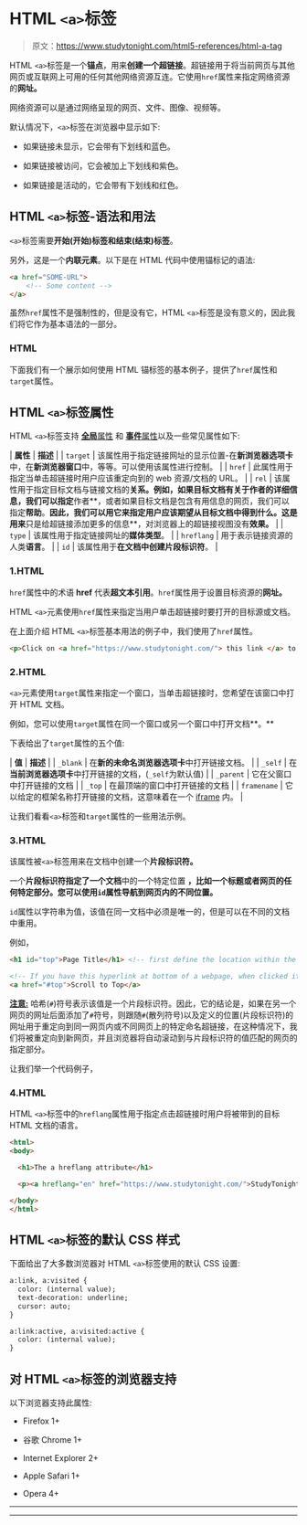 # HTML `<a>`标签

> 原文：<https://www.studytonight.com/html5-references/html-a-tag>

HTML `<a>`标签是一个**锚点**，用来**创建一个超链接**。超链接用于将当前网页与其他网页或互联网上可用的任何其他网络资源互连。它使用`href`属性来指定网络资源的**网址。**

网络资源可以是通过网络呈现的网页、文件、图像、视频等。

默认情况下，`<a>`标签在浏览器中显示如下:

*   如果链接未显示，它会带有下划线和蓝色。

*   如果链接被访问，它会被加上下划线和紫色。

*   如果链接是活动的，它会带有下划线和红色。

## HTML `<a>`标签-语法和用法

`<a>`标签需要**开始(开始)标签和结束(结束)标签**。

另外，这是一个**内联元素**。以下是在 HTML 代码中使用锚标记的语法:

```html
<a href="SOME-URL">
    <!-- Some content -->
</a>
```

虽然`href`属性不是强制性的，但是没有它，HTML `<a>`标签是没有意义的，因此我们将它作为基本语法的一部分。

### HTML 

下面我们有一个展示如何使用 HTML 锚标签的基本例子，提供了`href`属性和`target`属性。

## HTML `<a>`标签属性

HTML `<a>`标签支持 [**全局**属性](https://www.studytonight.com/html5-references/html-global-attributes) 和 [**事件**属性](https://www.studytonight.com/html5-references/html-event-attributes)以及一些常见属性如下:

| **属性** | **描述** |
| `target` | 该属性用于指定链接网址的显示位置-在**新浏览器选项卡**中，在**新浏览器窗口**中，等等。可以使用该属性进行控制。 |
| `href` | 此属性用于指定当单击超链接时用户应该重定向到的 web 资源/文档的 URL。 |
| `rel` | 该属性用于指定目标文档与链接文档的**关系。例如，如果目标文档有关于作者的详细信息，我们可以指定**作者**，或者如果目标文档是包含有用信息的网页，我们可以指定**帮助**。**因此，我们可以用它来指定用户应该期望从目标文档中得到什么。这是用来**只是给超链接添加更多的信息**，对浏览器上的超链接视图没有**效果。** |
| `type` | 该属性用于指定链接网址的**媒体类型**。 |
| `hreflang` | 用于表示链接资源的人类**语言**。 |
| `id` | 该属性用于**在文档中创建片段标识符**。 |

### 1.HTML 

`href`属性中的术语 **href** 代表**超文本引用**。`href`属性用于设置目标资源的**网址。**

HTML `<a>`元素使用`href`属性来指定当用户单击超链接时要打开的目标源或文档。

在上面介绍 HTML `<a>`标签基本用法的例子中，我们使用了`href`属性。

```html
<p>Click on <a href="https://www.studytonight.com/"> this link </a> to go to the home page of Studytonight</p>
```

### 2.HTML 

`<a>`元素使用`target`属性来指定一个窗口，当单击超链接时，您希望在该窗口中打开 HTML 文档。

例如，您可以使用`target`属性在同一个窗口或另一个窗口中打开文档**。**

下表给出了`target`属性的五个值:

| **值** | **描述** |
| `_blank` | 在**新的未命名浏览器选项卡**中打开链接文档。 |
| `_self` | 在**当前浏览器选项卡**中打开链接的文档，(`_self`为默认值) |
| `_parent` | 它在父窗口中打开链接的文档 |
| `_top` | 在最顶端的窗口中打开链接的文档 |
| `framename` | 它以给定的框架名称打开链接的文档，这意味着在一个 [iframe](https://www.studytonight.com/html-5-references/html5-iframe-tag) 内。 |

让我们看看`<a>`标签和`target`属性的一些用法示例。

### 3.HTML 

该属性被`<a>`标签用来在文档中创建一个**片段标识符。**

一个**片段标识符指定了一个文档**中的一个特定位置 **，比如一个标题或者网页的任何特定部分。您可以使用`id`属性导航到网页内的不同位置。**

`id`属性以字符串为值，该值在同一文档中必须是唯一的，但是可以在不同的文档中重用。

例如，

```html
<h1 id="top">Page Title</h1> <!-- first define the location within the document -->

<!-- If you have this hyperlink at bottom of a webpage, when clicked it will take you to the h1 tag. -->
<a href="#top">Scroll to Top</a> 
```

<u>**注意:**</u> 哈希(`#`)符号表示该值是一个片段标识符。因此，它的结论是，如果在另一个网页的网址后面添加了`#`符号，则跟随`#`(散列符号)以及定义的位置(片段标识符)的网址用于重定向到同一网页内或不同网页上的特定命名超链接，在这种情况下，我们将被重定向到新网页，并且浏览器将自动滚动到与片段标识符的值匹配的网页的指定部分。

让我们举一个代码例子，

### 4.HTML 

HTML `<a>`标签中的`hreflang`属性用于指定点击超链接时用户将被带到的目标 HTML 文档的语言。

```html
<html>
<body>

  <h1>The a hreflang attribute</h1>

  <p><a hreflang="en" href="https://www.studytonight.com/">StudyTonight.com</a></p>

</body>
</html> 
```

## HTML `<a>`标签的默认 CSS 样式

下面给出了大多数浏览器对 HTML `<a>`标签使用的默认 CSS 设置:

```html
a:link, a:visited {
  color: (internal value);
  text-decoration: underline;
  cursor: auto;
}

a:link:active, a:visited:active {
  color: (internal value);
}
```

## 对 HTML `<a>`标签的浏览器支持

以下浏览器支持此属性:

*   Firefox 1+

*   谷歌 Chrome 1+

*   Internet Explorer 2+

*   Apple Safari 1+

*   Opera 4+

* * *

* * *
